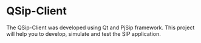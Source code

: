 # QSip-Client
The QSip-Client was developed using Qt and PjSip framework.  This project will help you to develop, simulate and test the SIP application.
